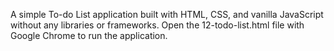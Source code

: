A simple To-do List application built with HTML, CSS, and vanilla JavaScript without any libraries or frameworks. Open the 12-todo-list.html file with Google Chrome to run the application.
